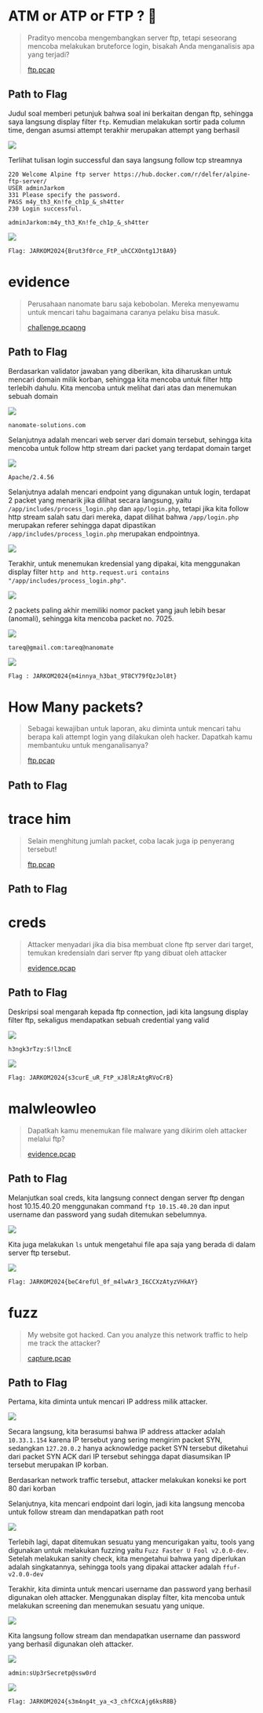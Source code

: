 # ATM or ATP or FTP ? 🤔 

> <p>Pradityo mencoba mengembangkan server ftp, tetapi seseorang mencoba melakukan bruteforce login, bisakah Anda menganalisis apa yang terjadi? </p>
> <p><a href="attachments/ftp.pcap">ftp.pcap</a></p>

## Path to Flag

Judul soal memberi petunjuk bahwa soal ini berkaitan dengan ftp, sehingga saya langsung display filter `ftp`. Kemudian melakukan sortir pada column time, dengan asumsi attempt terakhir merupakan attempt yang berhasil

<img src="attachments/1-1.png"><br>

Terlihat tulisan login successful dan saya langsung follow tcp streamnya

```
220 Welcome Alpine ftp server https://hub.docker.com/r/delfer/alpine-ftp-server/
USER adminJarkom
331 Please specify the password.
PASS m4y_th3_Kn!fe_ch1p_&_sh4tter
230 Login successful.
```

`adminJarkom:m4y_th3_Kn!fe_ch1p_&_sh4tter`

<img src="attachments/1-2.png"><br>

`Flag: JARKOM2024{Brut3f0rce_FtP_uhCCXOntg1Jt8A9}`


# evidence 

> <p>Perusahaan nanomate baru saja kebobolan. Mereka menyewamu untuk mencari tahu bagaimana caranya pelaku bisa masuk.</p>
> <p><a href="attachments/challenge.pcapng">challenge.pcapng</a></p>

## Path to Flag

Berdasarkan validator jawaban yang diberikan, kita diharuskan untuk mencari domain milik korban, sehingga kita mencoba untuk filter http terlebih dahulu. Kita mencoba untuk melihat dari atas dan menemukan sebuah domain

<img src="attachments/2-1.png"><br>

`nanomate-solutions.com`

Selanjutnya adalah mencari web server dari domain tersebut, sehingga kita mencoba untuk follow http stream dari packet yang terdapat domain target

<img src="attachments/2-2.png"><br>

`Apache/2.4.56`

Selanjutnya adalah mencari endpoint yang digunakan untuk login, terdapat 2 packet yang menarik jika dilihat secara langsung, yaitu `/app/includes/process_login.php` dan  `app/login.php`, tetapi jika kita follow http stream salah satu dari mereka, dapat dilihat bahwa `/app/login.php` merupakan referer sehingga dapat dipastikan `/app/includes/process_login.php` merupakan endpointnya.

<img src="attachments/2-3.png"><br>

Terakhir, untuk menemukan kredensial yang dipakai, kita menggunakan display filter `http and http.request.uri contains "/app/includes/process_login.php"`.

<img src="attachments/2-4.png"><br>

2 packets paling akhir memiliki nomor packet yang jauh lebih besar (anomali), sehingga kita mencoba packet no. 7025.

<img src="attachments/2-5.png"><br>

`tareq@gmail.com:tareq@nanomate`

<img src="attachments/2-6.png"><br>

`Flag : JARKOM2024{m4innya_h3bat_9T8CY79fQzJol8t}`

# How Many packets?

> <p>Sebagai kewajiban untuk laporan, aku diminta untuk mencari tahu berapa kali attempt login yang dilakukan oleh hacker. Dapatkah kamu membantuku untuk menganalisanya?</p>
> <p><a href="attachments/ftp.pcap">ftp.pcap</a></p>

## Path to Flag

# trace him 

> <p>Selain menghitung jumlah packet, coba lacak juga ip penyerang tersebut!</p>
> <p><a href="attachments/ftp.pcap">ftp.pcap</a></p>

## Path to Flag

# creds 

> <p>Attacker menyadari jika dia bisa membuat clone ftp server dari target, temukan kredensialn dari server ftp yang dibuat oleh attacker</p>
> <p><a href="attachments/evidence.pcap">evidence.pcap</a></p>

## Path to Flag

Deskripsi soal mengarah kepada ftp connection, jadi kita langsung display filter ftp, sekaligus mendapatkan sebuah credential yang valid

<img src="attachments/5-1.png">

`h3ngk3rTzy:S!l3ncE`

<img src="attachments/5-2.png"><br>

`Flag: JARKOM2024{s3curE_uR_FtP_xJ8lRzAtgRVoCrB}`

# malwleowleo

> <p>Dapatkah kamu menemukan file malware yang dikirim oleh attacker melalui ftp?</p>
> <p><a href="attachments/evidence.pcap">evidence.pcap</a></p>

## Path to Flag

Melanjutkan soal creds, kita langsung connect dengan server ftp dengan host 10.15.40.20 menggunakan command `ftp 10.15.40.20` dan input username dan password yang sudah ditemukan sebelumnya.

<img src="attachments/6-1.png"><br>

Kita juga melakukan `ls` untuk mengetahui file apa saja yang berada di dalam server ftp tersebut.

<img src="attachments/6-2.png"><br>

`Flag: JARKOM2024{beC4refUl_0f_m4lwAr3_I6CCXzAtyzVHkAY}`

# fuzz

> <p>My website got hacked. Can you analyze this network traffic to help me track the attacker?</p>
> <p><a href="attachments/capture.pcap">capture.pcap</a></p>

## Path to Flag

Pertama, kita diminta untuk mencari IP address milik attacker.

<img src="attachments/7-1.png"><br>

Secara langsung, kita berasumsi bahwa IP address attacker adalah `10.33.1.154` karena IP tersebut yang sering mengirim packet SYN, sedangkan `127.20.0.2` hanya acknowledge packet SYN tersebut diketahui dari packet SYN ACK dari IP tersebut sehingga dapat diasumsikan IP tersebut merupakan IP korban.

Berdasarkan network traffic tersebut, attacker melakukan koneksi ke port 80 dari korban

Selanjutnya, kita mencari endpoint dari login, jadi kita langsung mencoba untuk follow stream dan mendapatkan path root

<img src="attachments/7-2.png"><br>

Terlebih lagi, dapat ditemukan sesuatu yang mencurigakan yaitu, tools yang digunakan untuk melakukan fuzzing yaitu `Fuzz Faster U Fool v2.0.0-dev`. Setelah melakukan sanity check, kita mengetahui bahwa yang diperlukan adalah singkatannya, sehingga tools yang dipakai attacker adalah `ffuf-v2.0.0-dev`

Terakhir, kita diminta untuk mencari username dan password yang berhasil digunakan oleh attacker.
Menggunakan display filter, kita mencoba untuk melakukan screening dan menemukan sesuatu yang unique.

<img src="attachments/7-3.png"><br>

Kita langsung follow stream dan mendapatkan username dan password yang berhasil digunakan oleh attacker.

<img src="attachments/7-4.png"><br>

`admin:sUp3rSecretp@ssw0rd`

<img src="attachments/7-5.png"><br>

`Flag: JARKOM2024{s3m4ng4t_ya_<3_chfCXcAjg6ksR8B}`